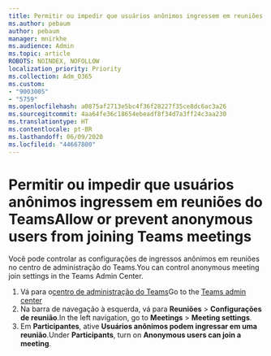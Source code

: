 ```yaml
---
title: Permitir ou impedir que usuários anônimos ingressem em reuniões do Teams
ms.author: pebaum
author: pebaum
manager: mnirkhe
ms.audience: Admin
ms.topic: article
ROBOTS: NOINDEX, NOFOLLOW
localization_priority: Priority
ms.collection: Adm_O365
ms.custom:
- "9003005"
- "5759"
ms.openlocfilehash: a0875af2713e5bc4f36f28227f35ce8dc6ac3a26
ms.sourcegitcommit: 4aa64fe36c18654ebeadf8f34d7a3ff24c3aa230
ms.translationtype: HT
ms.contentlocale: pt-BR
ms.lasthandoff: 06/09/2020
ms.locfileid: "44667800"
---
```

# <a name="allow-or-prevent-anonymous-users-from-joining-teams-meetings"></a><span data-ttu-id="70657-102">Permitir ou impedir que usuários anônimos ingressem em reuniões do Teams</span><span class="sxs-lookup"><span data-stu-id="70657-102">Allow or prevent anonymous users from joining Teams meetings</span></span>

<span data-ttu-id="70657-103">Você pode controlar as configurações de ingressos anônimos em reuniões no centro de administração do Teams.</span><span class="sxs-lookup"><span data-stu-id="70657-103">You can control anonymous meeting join settings in the Teams Admin Center.</span></span>

1.  <span data-ttu-id="70657-104">Vá para o[centro de administração do Teams](https://admin.teams.microsoft.com)</span><span class="sxs-lookup"><span data-stu-id="70657-104">Go to the [Teams admin center](https://admin.teams.microsoft.com)</span></span>
2.  <span data-ttu-id="70657-105">Na barra de navegação à esquerda, vá para  **Reuniões**  >  **Configurações de reunião**.</span><span class="sxs-lookup"><span data-stu-id="70657-105">In the left navigation, go to  **Meetings**  >  **Meeting settings**.</span></span>
3.  <span data-ttu-id="70657-106">Em **Participantes**, ative  **Usuários anônimos podem ingressar em uma reunião**.</span><span class="sxs-lookup"><span data-stu-id="70657-106">Under  **Participants**, turn on  **Anonymous users can join a meeting**.</span></span>